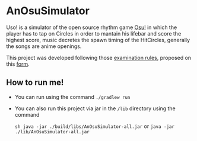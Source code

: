# AnOsuSimulator

Uso! is a simulator of the open source rhythm game [Osu!](https://osu.ppy.sh/home)  in which the player has to tap on Circles in order to mantain his lifebar and score the highest score, music decretes the spawn timing of the HitCircles,  generally the songs are anime openings.

This project was developed following those [examination rules](https://apice.unibo.it/xwiki/bin/view/Courses/OOP2021-esame), proposed on this [form](https://virtuale.unibo.it/mod/forum/discuss.php?d=78799).

## How to run me!

- You can run using the command `./gradlew run`

- You can also run this project via jar in the `/lib` directory using the command 

  ```sh java -jar ./build/libs/AnOsuSimulator-all.jar``` or `java -jar ./lib/AnOsuSimulator-all.jar`

